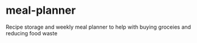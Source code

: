 # meal-planner
Recipe storage and weekly meal planner to help with buying groceies and reducing food waste
